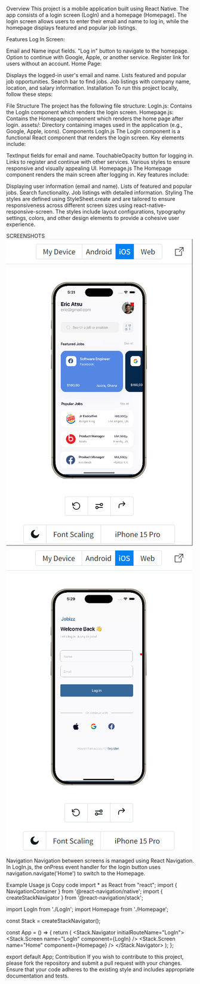 Overview
This project is a mobile application built using React Native. The app consists of a login screen (LogIn) and a homepage (Homepage). The login screen allows users to enter their email and name to log in, while the homepage displays featured and popular job listings.

Features
Log In Screen:

Email and Name input fields.
"Log in" button to navigate to the homepage.
Option to continue with Google, Apple, or another service.
Register link for users without an account.
Home Page:

Displays the logged-in user's email and name.
Lists featured and popular job opportunities.
Search bar to find jobs.
Job listings with company name, location, and salary information.
Installation
To run this project locally, follow these steps:

File Structure
The project has the following file structure:
LogIn.js: Contains the LogIn component which renders the login screen.
Homepage.js: Contains the Homepage component which renders the home page after login.
assets/: Directory containing images used in the application (e.g., Google, Apple, icons).
Components
LogIn.js
The LogIn component is a functional React component that renders the login screen. Key elements include:

TextInput fields for email and name.
TouchableOpacity button for logging in.
Links to register and continue with other services.
Various styles to ensure responsive and visually appealing UI.
Homepage.js
The Homepage component renders the main screen after logging in. Key features include:

Displaying user information (email and name).
Lists of featured and popular jobs.
Search functionality.
Job listings with detailed information.
Styling
The styles are defined using StyleSheet.create and are tailored to ensure responsiveness across different screen sizes using react-native-responsive-screen. The styles include layout configurations, typography settings, colors, and other design elements to provide a cohesive user experience.


SCREENSHOTS
![Alt text](assets/Loginscreenshot.png)
![Alt text](assets/Homepagescreenshot.png)


Navigation
Navigation between screens is managed using React Navigation. In LogIn.js, the onPress event handler for the login button uses navigation.navigate('Home') to switch to the Homepage.

Example Usage
js
Copy code
import * as React from "react";
import { NavigationContainer } from '@react-navigation/native';
import { createStackNavigator } from '@react-navigation/stack';

import LogIn from './LogIn';
import Homepage from './Homepage';

const Stack = createStackNavigator();

const App = () => {
  return (
    <NavigationContainer>
      <Stack.Navigator initialRouteName="LogIn">
        <Stack.Screen name="LogIn" component={LogIn} />
        <Stack.Screen name="Home" component={Homepage} />
      </Stack.Navigator>
    </NavigationContainer>
  );
};

export default App;
Contribution
If you wish to contribute to this project, please fork the repository and submit a pull request with your changes. Ensure that your code adheres to the existing style and includes appropriate documentation and tests.
